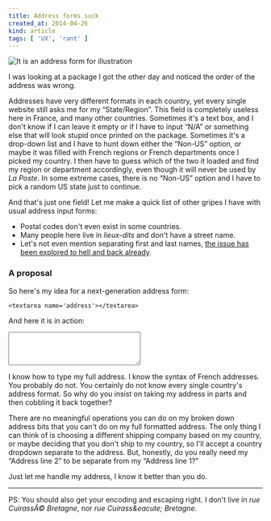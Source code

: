 ```yaml
---
title: Address forms suck
created_at: 2014-04-26
kind: article
tags: [ 'UX', 'rant' ]
---
```


<div class="wide"><img alt="It is an address form for illustration" src="http://f.codl.fr/1404/0BKNBl.png" /></div>

I was looking at a package I got the other day and noticed the order of the address was wrong.

Addresses have very different formats in each country, yet every single website still asks me for my “State/Region”.
This field is completely useless here in France, and many other countries.
Sometimes it's a text box, and I don't know if I can leave it empty or if I have to input “N/A” or something else that will look stupid once printed on the package.
Sometimes it's a drop-down list and I have to hunt down either the “Non-US” option, or maybe it was filled with French regions or French departments once I picked my country.
I then have to guess which of the two it loaded and find my region or department accordingly, even though it will never be used by *La Poste*.
In some extreme cases, there is no “Non-US” option and I have to pick a random US state just to continue.

And that's just one field! Let me make a quick list of other gripes I have with usual address input forms:

* Postal codes don't even exist in some countries.
* Many people here live in *lieux-dits* and don't have a street name.
* Let's not even mention separating first and last names, [the issue has been explored to hell and back already](http://www.w3.org/International/questions/qa-personal-names).

### A proposal

So here's my idea for a next-generation address form:

    <textarea name='address'></textarea>

And here it is in action:

<div><textarea cols='30' rows='4' name='address'></textarea></div>

I know how to type my full address. I know the syntax of French addresses. You probably do not. You certainly do not know every single country's address format.
So why do you insist on taking my address in parts and then cobbling it back together?

There are no meaningful operations you can do on my broken down address bits that you can't do on my full formatted address. The only thing I can think of is choosing a different shipping company based on my country, or maybe deciding that you don't ship to my country, so I'll accept a country dropdown separate to the address.
But, honestly, do you really need my “Address line 2” to be separate from my “Address line 1?”

Just let me handle my address, I know it better than you do.

---

PS: You should also get your encoding and escaping right. I don't live in *rue CuirassÃ© Bretagne*, nor *rue Cuirass&amp;eacute; Bretagne*.
